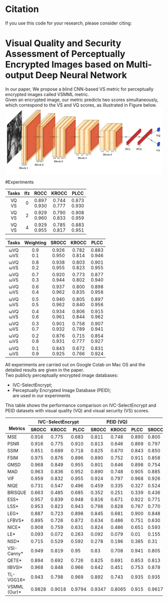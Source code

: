 # Citation
If you use this code for your research, please consider citing:
# Visual Quality and Security Assessment of Perceptually Encrypted Images based on Multi-output Deep Neural Network
In our paper, We propose a blind CNN-based VS metric for perceptually encrypted images called VSMML metric.<br> 
Given an encrypted image, our metric predicts two scores simultaneously, which correspond to the VS and VQ scores, as illustrated in Figure below.
![assets/architecture.png](assets/architecture.png)

#Experiments

|   Tasks  | lfz |      ROCC      |      KROCC     |      PLCC      |
|:--------:|:---:|:--------------:|:--------------:|:--------------:|
| VQ<br>VS |  0  | 0.897<br>0.930 | 0.744<br>0.777 | 0.873<br>0.930 |
| VQ<br>VS |  2  | 0.929<br>0.960 | 0.790<br>0.833 | 0.908<br>0.959 |
| VQ<br>VS |  4  | 0.929<br>0.955 | 0.785<br>0.817 | 0.883<br>0.951 |


|    Tasks   	|  Weighting 	|      SROCC     	|      KROCC     	|      PLCC      |
|:----------:	|:----------:	|:--------------:	|:--------------:	|:--------------:|
| ωVQ<br>ωVS 	| 0.9<br>0.1 	| 0.926<br>0.950 	| 0.782<br>0.814 	| 0.883<br>0.946 |
| ωVQ<br>ωVS 	| 0.8<br>0.2 	| 0.938<br>0.955 	| 0.803<br>0.823 	| 0.901<br>0.955 |
| ωVQ<br>ωVS 	| 0.7<br>0.3 	| 0.920<br>0.944 	| 0.773<br>0.802 	| 0.877<br>0.940 |
| ωVQ<br>ωVS 	| 0.6<br>0.4 	| 0.937<br>0.962 	| 0.800<br>0.835 	| 0.898<br>0.958 |
| ωVQ<br>ωVS 	| 0.5<br>0.5 	| 0.940<br>0.962 	| 0.805<br>0.840 	| 0.897<br>0.956 |
| ωVQ<br>ωVS 	| 0.4<br>0.6 	| 0.934<br>0.961 	| 0.806<br>0.844 	| 0.915<br>0.962 |
| ωVQ<br>ωVS 	| 0.3<br>0.7 	| 0.901<br>0.932 	| 0.758<br>0.789 	| 0.907<br>0.941 |
| ωVQ<br>ωVS 	| 0.2<br>0.8 	| 0.876<br>0.931 	| 0.715<br>0.777 	| 0.854<br>0.927 |
| ωVQ<br>ωVS 	| 0.1<br>0.9 	| 0.843<br>0.925 	| 0.672<br>0.766 	| 0.831<br>0.924 |

All experiments are carried out on Google Colab on Mac OS and the detailed results are given in the paper.<br>
Two publicly perceptually encrypted image databases: 
* IVC-SelectEncrypt; 
* Perceptually Encrypted Image Database (PEID);<br>
are used in our experiments

This table shows the performance comparison on IVC-SelectEncrypt and PEID datasets with visual quality (VQ) and visual security (VS) scores. 
<table class="tg" style="margin: auto">
<thead>
  <tr>
    <th class="tg-7btt" rowspan="2"><br>Metrics</th>
    <th class="tg-7btt" colspan="3">IVC-SelectEncrypt</th>
    <th class="tg-7btt" colspan="3">PEID (VQ)</th>
    <th class="tg-7btt" colspan="3">PEID (VS)</th>
  </tr>
  <tr>
    <th class="tg-7btt">SROCC</th>
    <th class="tg-7btt">KROCC</th>
    <th class="tg-7btt">PLCC</th>
    <th class="tg-7btt">SROCC</th>
    <th class="tg-7btt">KROCC</th>
    <th class="tg-7btt">PLCC</th>
    <th class="tg-7btt">SROCC</th>
    <th class="tg-7btt">KROCC</th>
    <th class="tg-7btt">PLCC</th>
  </tr>
</thead>
<tbody>
  <tr>
    <td class="tg-7btt">MSE</td>
    <td class="tg-c3ow">0.916</td>
    <td class="tg-c3ow">0.775</td>
    <td class="tg-c3ow">0.683</td>
    <td class="tg-c3ow">0.811</td>
    <td class="tg-c3ow">0.748</td>
    <td class="tg-c3ow">0.890</td>
    <td class="tg-c3ow">0.800</td>
    <td class="tg-c3ow">0.603</td>
    <td class="tg-c3ow">0.810</td>
  </tr>
  <tr>
    <td class="tg-7btt">PSNR</td>
    <td class="tg-c3ow">0.916</td>
    <td class="tg-c3ow">0.775</td>
    <td class="tg-c3ow">0.910</td>
    <td class="tg-c3ow">0.813</td>
    <td class="tg-c3ow">0.646</td>
    <td class="tg-c3ow"> 0.869</td>
    <td class="tg-c3ow">0.797</td>
    <td class="tg-c3ow">0.613</td>
    <td class="tg-c3ow">0.835</td>
  </tr>
  <tr>
    <td class="tg-7btt">SSIM</td>
    <td class="tg-c3ow">0.851</td>
    <td class="tg-c3ow">0.689</td>
    <td class="tg-c3ow">0.718</td>
    <td class="tg-c3ow">0.825</td>
    <td class="tg-c3ow">0.670</td>
    <td class="tg-c3ow">0.843</td>
    <td class="tg-c3ow">0.850</td>
    <td class="tg-c3ow">0.677</td>
    <td class="tg-c3ow">0.829</td>
  </tr>
  <tr>
    <td class="tg-7btt">FSIM</td>
    <td class="tg-c3ow">0.975</td>
    <td class="tg-c3ow">0.876</td>
    <td class="tg-c3ow">0.896</td>
    <td class="tg-c3ow">0.890</td>
    <td class="tg-c3ow">0.752</td>
    <td class="tg-c3ow">0.911</td>
    <td class="tg-c3ow">0.858</td>
    <td class="tg-c3ow">0.685</td>
    <td class="tg-c3ow">0.880</td>
  </tr>
  <tr>
    <td class="tg-7btt">GMSD</td>
    <td class="tg-c3ow">0.968</td>
    <td class="tg-c3ow">0.849</td>
    <td class="tg-c3ow">0.955</td>
    <td class="tg-c3ow">0.801</td>
    <td class="tg-c3ow">0.646</td>
    <td class="tg-c3ow">0.898</td>
    <td class="tg-c3ow">0.754</td>
    <td class="tg-c3ow">0.578</td>
    <td class="tg-c3ow">0.858</td>
  </tr>
  <tr>
    <td class="tg-7btt">MAD</td>
    <td class="tg-c3ow">0.963</td>
    <td class="tg-c3ow">0.836</td>
    <td class="tg-c3ow">0.952</td>
    <td class="tg-c3ow">0.890</td>
    <td class="tg-c3ow">0.748</td>
    <td class="tg-c3ow">0.905</td>
    <td class="tg-c3ow">0.885</td>
    <td class="tg-c3ow">0.733</td>
    <td class="tg-c3ow">0.898</td>
  </tr>
  <tr>
    <td class="tg-7btt">VIF</td>
    <td class="tg-c3ow">0.959</td>
    <td class="tg-c3ow">0.832</td>
    <td class="tg-c3ow">0.955</td>
    <td class="tg-c3ow">0.924</td>
    <td class="tg-c3ow">0.797</td>
    <td class="tg-7btt">0.968</td>
    <td class="tg-c3ow">0.926</td>
    <td class="tg-c3ow">0.787</td>
    <td class="tg-c3ow">0.945</td>
  </tr>
  <tr>
    <td class="tg-7btt">NIQE</td>
    <td class="tg-c3ow">0.731</td>
    <td class="tg-c3ow">0.547</td>
    <td class="tg-c3ow">0.496</td>
    <td class="tg-c3ow">0.459</td>
    <td class="tg-c3ow">0.335</td>
    <td class="tg-c3ow">0.327</td>
    <td class="tg-c3ow">0.524</td>
    <td class="tg-c3ow">0.383</td>
    <td class="tg-c3ow">0.528</td>
  </tr>
  <tr>
    <td class="tg-7btt">BRISQUE</td>
    <td class="tg-c3ow">0.663</td>
    <td class="tg-c3ow">0.485</td>
    <td class="tg-c3ow">0.685</td>
    <td class="tg-c3ow">0.352</td>
    <td class="tg-c3ow">0.251</td>
    <td class="tg-c3ow">0.339</td>
    <td class="tg-c3ow">0.436</td>
    <td class="tg-c3ow">0.305</td>
    <td class="tg-c3ow">0.459</td>
  </tr>
  <tr>
    <td class="tg-7btt">ESS*</td>
    <td class="tg-c3ow">0.957</td>
    <td class="tg-c3ow">0.839</td>
    <td class="tg-c3ow">0.948</td>
    <td class="tg-c3ow">0.816</td>
    <td class="tg-c3ow">0.671</td>
    <td class="tg-c3ow">0.922</td>
    <td class="tg-c3ow">0.771</td>
    <td class="tg-c3ow">0.599</td>
    <td class="tg-c3ow">0.891</td>
  </tr>
  <tr>
    <td class="tg-7btt">LSS*</td>
    <td class="tg-c3ow">0.953</td>
    <td class="tg-c3ow">0.823</td>
    <td class="tg-c3ow">0.943</td>
    <td class="tg-c3ow">0.798</td>
    <td class="tg-c3ow">0.628</td>
    <td class="tg-c3ow">0.767</td>
    <td class="tg-c3ow">0.770</td>
    <td class="tg-c3ow">0.591</td>
    <td class="tg-c3ow">0.751</td>
  </tr>
  <tr>
    <td class="tg-7btt">LEG*</td>
    <td class="tg-c3ow">0.887</td>
    <td class="tg-c3ow">0.723</td>
    <td class="tg-c3ow">0.898</td>
    <td class="tg-c3ow">0.845</td>
    <td class="tg-c3ow">0.681</td>
    <td class="tg-c3ow">0.900</td>
    <td class="tg-c3ow">0.848</td>
    <td class="tg-c3ow">0.666</td>
    <td class="tg-c3ow">0.882</td>
  </tr>
  <tr>
    <td class="tg-7btt">LFBVS*</td>
    <td class="tg-c3ow">0.895</td>
    <td class="tg-c3ow">0.726</td>
    <td class="tg-c3ow">0.872</td>
    <td class="tg-c3ow">0.634</td>
    <td class="tg-c3ow">0.486</td>
    <td class="tg-c3ow">0.751</td>
    <td class="tg-c3ow">0.630</td>
    <td class="tg-c3ow">0.466</td>
    <td class="tg-c3ow">0.730</td>
  </tr>
  <tr>
    <td class="tg-7btt">NICE*</td>
    <td class="tg-c3ow">0.908</td>
    <td class="tg-c3ow">0.759</td>
    <td class="tg-c3ow">0.631</td>
    <td class="tg-c3ow">0.824</td>
    <td class="tg-c3ow">0.486</td>
    <td class="tg-c3ow">0.651</td>
    <td class="tg-c3ow">0.593</td>
    <td class="tg-c3ow">0.437</td>
    <td class="tg-c3ow">0.617</td>
  </tr>
  <tr>
    <td class="tg-7btt">LE*</td>
    <td class="tg-c3ow">0.093</td>
    <td class="tg-c3ow">0.072</td>
    <td class="tg-c3ow">0.263</td>
    <td class="tg-c3ow">0.092</td>
    <td class="tg-c3ow">0.079</td>
    <td class="tg-c3ow">0.01</td>
    <td class="tg-c3ow">0.155</td>
    <td class="tg-c3ow">0.113</td>
    <td class="tg-c3ow">0.181</td>
  </tr>
  <tr>
    <td class="tg-7btt">NSD*</td>
    <td class="tg-c3ow">0.715</td>
    <td class="tg-c3ow">0.529</td>
    <td class="tg-c3ow">0.592</td>
    <td class="tg-c3ow">0.278</td>
    <td class="tg-c3ow">0.196</td>
    <td class="tg-c3ow">0.385</td>
    <td class="tg-c3ow">0.31</td>
    <td class="tg-c3ow">0.214</td>
    <td class="tg-c3ow">0.371</td>
  </tr>
  <tr>
    <td class="tg-7btt">VSI-Canny*</td>
    <td class="tg-c3ow">0.949</td>
    <td class="tg-c3ow">0.819</td>
    <td class="tg-c3ow">0.95</td>
    <td class="tg-c3ow">0.83</td>
    <td class="tg-c3ow">0.708</td>
    <td class="tg-c3ow">0.941</td>
    <td class="tg-c3ow">0.805</td>
    <td class="tg-c3ow">0.635</td>
    <td class="tg-c3ow">0.882</td>
  </tr>
  <tr>
    <td class="tg-7btt">QETE*</td>
    <td class="tg-c3ow">0.894</td>
    <td class="tg-c3ow">0.692</td>
    <td class="tg-c3ow">0.726</td>
    <td class="tg-c3ow">0.825</td>
    <td class="tg-c3ow">0.691</td>
    <td class="tg-c3ow">0.853</td>
    <td class="tg-c3ow">0.813</td>
    <td class="tg-c3ow">0.676</td>
    <td class="tg-c3ow">0.818</td>
  </tr>
  <tr>
    <td class="tg-7btt">IIBVSI*</td>
    <td class="tg-c3ow">0.968</td>
    <td class="tg-c3ow">0.848</td>
    <td class="tg-c3ow">0.966</td>
    <td class="tg-c3ow">0.642</td>
    <td class="tg-c3ow">0.451</td>
    <td class="tg-c3ow">0.753</td>
    <td class="tg-c3ow">0.878</td>
    <td class="tg-c3ow">0.719</td>
    <td class="tg-c3ow">0.893</td>
  </tr>
  <tr>
    <td class="tg-7btt">TL-VGG16*</td>
    <td class="tg-c3ow">0.943</td>
    <td class="tg-c3ow">0.798</td>
    <td class="tg-c3ow">0.969</td>
    <td class="tg-c3ow">0.892</td>
    <td class="tg-c3ow">0.743</td>
    <td class="tg-c3ow">0.935</td>
    <td class="tg-c3ow">0.935</td>
    <td class="tg-c3ow">0.788</td>
    <td class="tg-c3ow">0.933</td>
  </tr>
  <tr>
    <td class="tg-7btt">VSMML (Our)*</td>
    <td class="tg-7btt">0.9828</td>
    <td class="tg-7btt">0.9018</td>
    <td class="tg-7btt">0.9794</td>
    <td class="tg-7btt">0.9347</td>
    <td class="tg-7btt">0.8065</td>
    <td class="tg-c3ow">0.915</td>
    <td class="tg-7btt">0.9617</td>
    <td class="tg-7btt">0.8445</td>
    <td class="tg-7btt">0.9627</td>
  </tr>
</tbody>
</table>







